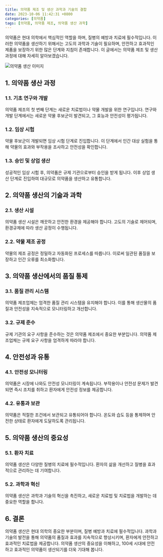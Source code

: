 ```yaml
---
title: 의약품 제조 및 생산 과학과 기술의 결합
date: 2023-10-06 11:42:31 +0800
categories: [의약품]
tags: [의약품, 의약품 제조, 의약품 생산 과학]
---
```


의약품은 현대 의학에서 핵심적인 역할을 하며, 질병의 예방과 치료에 필수적입니다. 이러한 의약품을 생산하기 위해서는 고도의 과학과 기술이 필요하며, 안전하고 효과적인 제품을 보장하기 위한 많은 단계와 지침이 존재합니다. 이 글에서는 의약품 제조 및 생산 과정에 대해 자세히 알아보겠습니다.

![의약품 생산 이미지](https://source.unsplash.com/1600x900/?pharmaceutical-production)


## 1. 의약품 생산 과정
### 1.1. 기초 연구와 개발
의약품 제조의 첫 번째 단계는 새로운 치료법이나 약물 개발을 위한 연구입니다. 연구와 개발 단계에서는 새로운 약물 후보군이 발견되고, 그 효능과 안전성이 평가됩니다.

### 1.2. 임상 시험
약물 후보군이 개발되면 임상 시험 단계로 진입합니다. 이 단계에서 인간 대상 실험을 통해 약물의 효과와 부작용을 조사하고 안전성을 확인합니다.

### 1.3. 승인 및 상업 생산
성공적인 임상 시험 후, 의약품은 규제 기관으로부터 승인을 받게 됩니다. 이후 상업 생산 단계로 진입하여 대규모로 의약품을 생산하고 유통합니다.

## 2. 의약품 생산의 기술과 과학
### 2.1. 생산 시설
의약품 생산 시설은 깨끗하고 안전한 환경을 제공해야 합니다. 고도의 기술로 제어되며, 환경규제에 따라 생산 공정이 수행됩니다.

### 2.2. 약물 제조 공정
약물의 제조 공정은 정밀하고 자동화된 프로세스를 따릅니다. 이로써 일관된 품질을 보장하고 인간 오류를 최소화합니다.

## 3. 의약품 생산에서의 품질 통제
### 3.1. 품질 관리 시스템
의약품 제조업체는 엄격한 품질 관리 시스템을 유지해야 합니다. 이를 통해 생산물의 품질과 안전성을 지속적으로 모니터링하고 개선합니다.

### 3.2. 규제 준수
규제 기관의 요구 사항을 준수하는 것은 의약품 제조에서 중요한 부분입니다. 의약품 제조업체는 규제 요구 사항을 엄격하게 따라야 합니다.

## 4. 안전성과 유통
### 4.1. 안전성 모니터링
의약품은 시장에 나와도 안전성 모니터링이 계속됩니다. 부작용이나 안전성 문제가 발견되면 즉시 조치를 취하고 환자에게 안전성 정보를 제공합니다.

### 4.2. 유통과 보관
의약품은 적절한 조건에서 보관되고 유통되어야 합니다. 온도와 습도 등을 통제하며 안전한 상태로 환자에게 도달하도록 관리됩니다.

## 5. 의약품 생산의 중요성
### 5.1. 환자 치료
의약품 생산은 다양한 질병의 치료에 필수적입니다. 환자의 삶을 개선하고 질병을 효과적으로 관리하는 데 기여합니다.

### 5.2. 과학과 혁신
의약품 생산은 과학과 기술의 혁신을 촉진하고, 새로운 치료법 및 치료법을 개발하는 데 중요한 역할을 합니다.

## 6. 결론
의약품 생산은 현대 의학의 중요한 부분이며, 질병 예방과 치료에 필수적입니다. 과학과 기술의 발전을 통해 의약품의 품질과 효과를 지속적으로 향상시키며, 환자에게 안전하고 효과적인 치료법을 제공합니다. 의약품 생산의 중요성을 이해하고, 100세 시대에 안전하고 효과적인 의약품이 생산되기를 더욱 기대해 봅니다.




